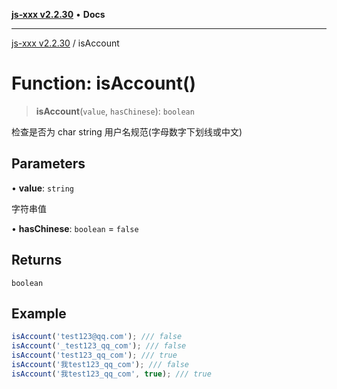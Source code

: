 [**js-xxx v2.2.30**](../README.md) • **Docs**

***

[js-xxx v2.2.30](../README.md) / isAccount

# Function: isAccount()

> **isAccount**(`value`, `hasChinese`): `boolean`

检查是否为 char string 用户名规范(字母数字下划线或中文)

## Parameters

• **value**: `string`

字符串值

• **hasChinese**: `boolean` = `false`

## Returns

`boolean`

## Example

```ts
isAccount('test123@qq.com'); /// false
isAccount('_test123_qq_com'); /// false
isAccount('test123_qq_com'); /// true
isAccount('我test123_qq_com'); /// false
isAccount('我test123_qq_com', true); /// true
```
